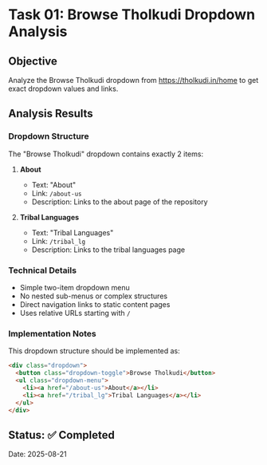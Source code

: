# Task 01: Browse Tholkudi Dropdown Analysis

## Objective
Analyze the Browse Tholkudi dropdown from https://tholkudi.in/home to get exact dropdown values and links.

## Analysis Results

### Dropdown Structure
The "Browse Tholkudi" dropdown contains exactly 2 items:

1. **About**
   - Text: "About"
   - Link: `/about-us`
   - Description: Links to the about page of the repository

2. **Tribal Languages**
   - Text: "Tribal Languages" 
   - Link: `/tribal_lg`
   - Description: Links to the tribal languages page

### Technical Details
- Simple two-item dropdown menu
- No nested sub-menus or complex structures
- Direct navigation links to static content pages
- Uses relative URLs starting with `/`

### Implementation Notes
This dropdown structure should be implemented as:
```html
<div class="dropdown">
  <button class="dropdown-toggle">Browse Tholkudi</button>
  <ul class="dropdown-menu">
    <li><a href="/about-us">About</a></li>
    <li><a href="/tribal_lg">Tribal Languages</a></li>
  </ul>
</div>
```

## Status: ✅ Completed
Date: 2025-08-21